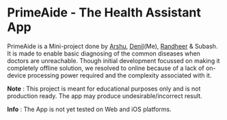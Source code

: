# PrimeAide - The Health Assistant App

PrimeAide is a Mini-project done by [Arshu](https://github.com/arshupt), [Denil](https://github.com/tupio)(Me), [Randheer](https://github.com/randheerrrk) & Subash. It is made to enable basic diagnosing of the common diseases when doctors are unreachable. Though initial development focussed on making it completely offline solution, we resolved to online because of a lack of on-device processing power required and the complexity associated with it.

**Note** : This project is meant for educational purposes only and is not production ready. The app may produce undesirable/incorrect result. 

**Info** : The App is not yet tested on Web and iOS platforms.

<!-- 
## Working

This app have primarily three components:

   1. Server

   This comrises of a flask instance which will use tensorflow to 

   2. Authentication
   3. Front-End

## Configruation

There aare some work that is need to be done for local deployment.

### FireBase Setup

    Crreate a new firebase project and create an app. Copy its `google-services.json` file into `android/app/src` and `GoogleService-Info.plist` to `ios/` folder.

### Port Forwarding

### Downloading models
    
    Download the following files and place it in the `api/models` folder:

    * fdgdf
    * dgfgdf

## Todo

There are many thingd that are to done to make this project a much more useablle. These include but not limited to:

* Improve the UI of the App
* Compile for iOS
* Fix Web App -->
